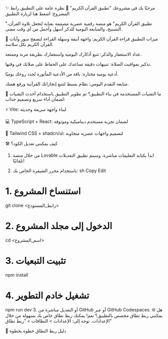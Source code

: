 ✨ مرحبًا بك في مشروعك "تطبيق القرآن الكريم"
🕌 نظرة عامة على التطبيق
رابط المشروع: اضغط هنا لزيارة التطبيق

"تطبيق القرآن الكريم" هو منصة رقمية عصرية مصممة بعناية لتجعل تلاوة القرآن، التسبيح، والمتابعة اليومية للذكر أسهل وأجمل من أي وقت مضى.

🚀 ميزات التطبيق
قراءة القرآن الكريم: واجهة أنيقة وسهلة القراءة لتصفح سور وآيات القرآن الكريم بكل سلاسة.

عداد الاستغفار والذكر: تتبع أذكارك اليومية واستغفارك بطريقة مرنة وممتعة.

تذكير بمواقيت الصلاة: تنبيهات دقيقة تساعدك على الحفاظ على صلاتك في وقتها.

أدعية يومية مختارة: باقة من الأدعية المأثورة تُجدد روحك يوميًا.

متابعة التقدم اليومي: نظام بسيط لتتبع إنجازاتك القرآنية ورفع همتك.

🧰 ما التقنيات المستخدمة في بناء التطبيق؟
تم تطوير التطبيق باستخدام أحدث التقنيات لضمان أداء سريع وتصميم جذاب:

⚡ Vite: لبناء واجهة سريعة وحديثة

💻 TypeScript + React: لضمان تجربة مستخدم ديناميكية وموثوقة

🎨 Tailwind CSS + shadcn/ui: لتصميم واجهات عصرية متجاوبة

🛠 كيف يمكنني تعديل الكود؟
1. من خلال منصة Lovable
ابدأ بكتابة التعليمات مباشرة، وسيتم تطبيق التعديلات تلقائيًا!

2. باستخدام محرر الشيفرة الخاص بك:
sh
Copy
Edit
# 1. استنساخ المشروع
git clone <رابط_المستودع>

# 2. الدخول إلى مجلد المشروع
cd <اسم_المشروع>

# 3. تثبيت التبعيات
npm install

# 4. تشغيل خادم التطوير
npm run dev
3. أو التعديل مباشرة من GitHub أو عبر GitHub Codespaces.
🌐 هل يمكنني ربط نطاق مخصص بالتطبيق؟
نعم! يمكنك ربط نطاق خاص بك بسهولة من خلال الإعدادات.
توجه إلى: الإعدادات > النطاقات > "ربط نطاق"

📖 دليل ربط النطاق خطوة بخطوة
